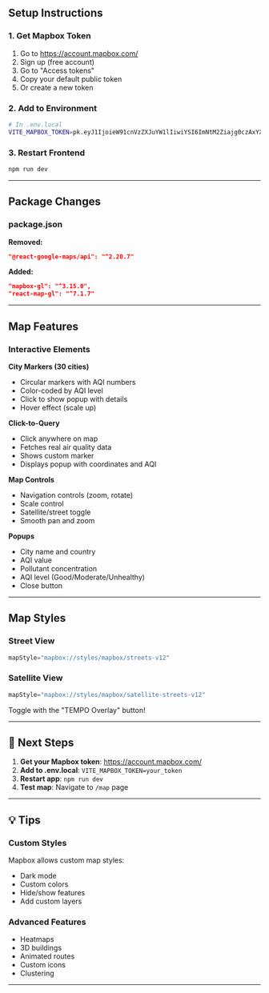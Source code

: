 ## Setup Instructions

### 1. Get Mapbox Token

1. Go to https://account.mapbox.com/
2. Sign up (free account)
3. Go to "Access tokens"
4. Copy your default public token
5. Or create a new token

### 2. Add to Environment

```bash
# In .env.local
VITE_MAPBOX_TOKEN=pk.eyJ1IjoieW91cnVzZXJuYW1lIiwiYSI6ImNtM2Ziajg0czAxYXIyanBwZzBkcmlhb2wifQ.your_actual_token
```

### 3. Restart Frontend

```bash
npm run dev
```

---

## Package Changes

### package.json

**Removed:**
```json
"@react-google-maps/api": "^2.20.7"
```

**Added:**
```json
"mapbox-gl": "^3.15.0",
"react-map-gl": "^7.1.7"
```

---

## Map Features

### Interactive Elements

**City Markers (30 cities)**
- Circular markers with AQI numbers
- Color-coded by AQI level
- Click to show popup with details
- Hover effect (scale up)

**Click-to-Query**
- Click anywhere on map
- Fetches real air quality data
- Shows custom marker
- Displays popup with coordinates and AQI

**Map Controls**
- Navigation controls (zoom, rotate)
- Scale control
- Satellite/street toggle
- Smooth pan and zoom

**Popups**
- City name and country
- AQI value
- Pollutant concentration
- AQI level (Good/Moderate/Unhealthy)
- Close button

---

## Map Styles

### Street View
```typescript
mapStyle="mapbox://styles/mapbox/streets-v12"
```

### Satellite View
```typescript
mapStyle="mapbox://styles/mapbox/satellite-streets-v12"
```

Toggle with the "TEMPO Overlay" button!

---
## 🎯 Next Steps

1. **Get your Mapbox token**: https://account.mapbox.com/
2. **Add to .env.local**: `VITE_MAPBOX_TOKEN=your_token`
3. **Restart app**: `npm run dev`
4. **Test map**: Navigate to `/map` page

---

## 💡 Tips

### Custom Styles
Mapbox allows custom map styles:
- Dark mode
- Custom colors
- Hide/show features
- Add custom layers

### Advanced Features
- Heatmaps
- 3D buildings
- Animated routes
- Custom icons
- Clustering

---
